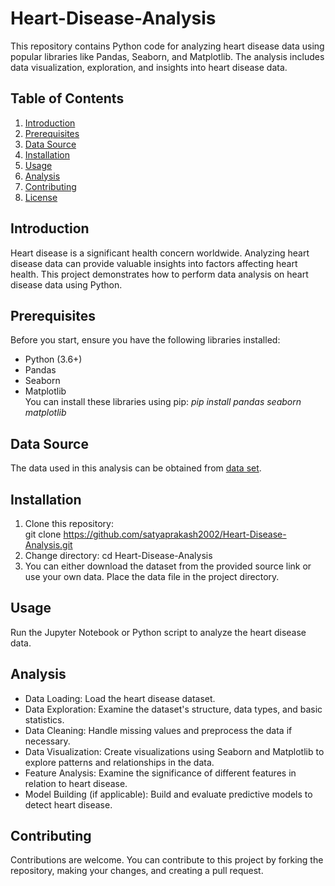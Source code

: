 # Heart-Disease-Analysis
This repository contains Python code for analyzing heart disease data using popular libraries like Pandas, Seaborn, and Matplotlib. The analysis includes data visualization, exploration, and insights into heart disease data.
## Table of Contents
1. [Introduction](#introduction)
1. [Prerequisites](#prerequisites)
1. [Data Source](#data-source)
1. [Installation](#installation)
1. [Usage](#usage)
1. [Analysis](#analysis)
1. [Contributing](#contributing)
1. [License](#license)

## Introduction
Heart disease is a significant health concern worldwide. Analyzing heart disease data can provide valuable insights into factors affecting heart health. This project demonstrates how to perform data analysis on heart disease data using Python.

## Prerequisites
Before you start, ensure you have the following libraries installed:

- Python (3.6+)
- Pandas
- Seaborn
- Matplotlib <br>
You can install these libraries using pip:
*pip install pandas seaborn matplotlib*

## Data Source
The data used in this analysis can be obtained from [data set](https://www.kaggle.com/datasets/johnsmith88/heart-disease-dataset).

## Installation
1. Clone this repository: <br>
git clone https://github.com/satyaprakash2002/Heart-Disease-Analysis.git
1. Change directory:
cd Heart-Disease-Analysis
1. You can either download the dataset from the provided source link or use your own data. Place the data file in the project directory.

## Usage
Run the Jupyter Notebook or Python script to analyze the heart disease data.

## Analysis
- Data Loading: Load the heart disease dataset.
- Data Exploration: Examine the dataset's structure, data types, and basic statistics.
- Data Cleaning: Handle missing values and preprocess the data if necessary.
- Data Visualization: Create visualizations using Seaborn and Matplotlib to explore patterns and relationships in the data.
- Feature Analysis: Examine the significance of different features in relation to heart disease.
- Model Building (if applicable): Build and evaluate predictive models to detect heart disease.

## Contributing
Contributions are welcome. You can contribute to this project by forking the repository, making your changes, and creating a pull request.
